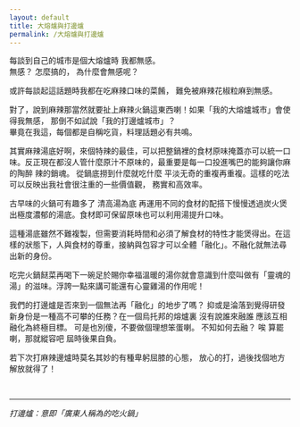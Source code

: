 ```yaml
---
layout: default
title: 大熔爐與打邊爐
permalink: /大熔爐與打邊爐
---
```


每談到自己的城市是個大熔爐時 我都無感。  
無感？ 怎麼搞的， 為什麼會無感呢？

或許每談起這話題時我都在吃麻辣口味的菜餚， 難免被麻辣花椒粒麻到無感。

對了，說到麻辣那當然就要扯上麻辣火鍋這東西喇！如果「我的大熔爐城市」會使得我無感， 那倒不如試說「我的打邊爐城市」？  
畢竟在我這，每個都是自稱吃貨，料理話題必有共鳴。

其實麻辣湯底好啊，來個特辣的最佳，可以把整鍋裡的食材原味掩蓋亦可以統一口味。反正現在都沒人管什麼原汁不原味的，最重要是每一口投進嘴巴的能夠讓你麻的陶醉 辣的銷魂。
從鍋底撈到什麼就吃什麼 平淡无奇的重複再重複。這樣的吃法可以反映出我社會很注重的一些價值觀， 務實和高效率。

古早味的火鍋可有趣多了 清高湯為底 再運用不同的食材的配搭下慢慢透過炭火煲出極度濃郁的湯底。食材即可保留原味也可以利用湯提升口味。

這種湯底雖然不難複製，但需要消耗時間和必須了解食材的特性才能煲得出。在這樣的狀態下，人與食材的尊重，接納與包容才可以全體「融化」。不融化就無法尋出新的身份。

吃完火鍋餸菜再喝下一碗足於賜你幸福溫暖的湯你就會意識到什麼叫做有「靈魂的湯」的滋味。浮誇一點來講可能還有心靈雞湯的作用呢！

我們的打邊爐是否來到一個無法再「融化」的地步了嗎？ 抑或是淪落到覺得研發新身份是一種高不可攀的任務？在一個烏托邦的熔爐裏 沒有說誰來融誰 應該互相融化為終極目標。
可是也別傻，不要做個理想笨蛋喇。 不知如何去融？ 唉 算罷喇，那就縱容吧 屆時後果自負。

若下次打麻辣邊爐時莫名其妙的有種卑躬屈膝的心態， 放心的打，過後找個地方解放就得了！

<br>

---

*打邊爐：意即「廣東人稱為的吃火鍋」*
